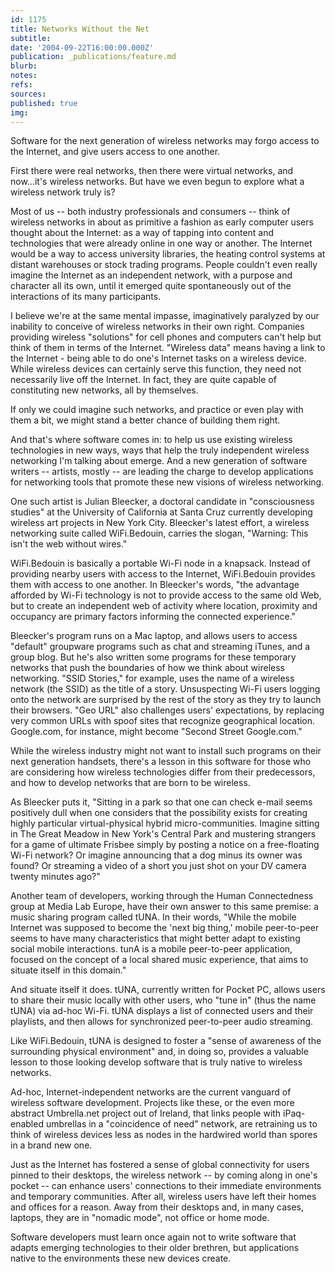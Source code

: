 ```yaml
---
id: 1175
title: Networks Without the Net
subtitle: 
date: '2004-09-22T16:00:00.000Z'
publication: _publications/feature.md
blurb: 
notes: 
refs: 
sources: 
published: true
img: 
---
```

Software for the next generation of wireless networks may forgo access to the Internet, and give users access to one another.


First there were real networks, then there were virtual networks, and now...it's wireless networks. But have we even begun to explore what a wireless network truly is?

Most of us -- both industry professionals and consumers -- think of wireless networks in about as primitive a fashion as early computer users thought about the Internet: as a way of tapping into content and technologies that were already online in one way or another. The Internet would be a way to access university libraries, the heating control systems at distant warehouses or stock trading programs. People couldn't even really imagine the Internet as an independent network, with a purpose and character all its own, until it emerged quite spontaneously out of the interactions of its many participants.

I believe we're at the same mental impasse, imaginatively paralyzed by our inability to conceive of wireless networks in their own right. Companies providing wireless "solutions" for cell phones and computers can't help but think of them in terms of the Internet. "Wireless data" means having a link to the Internet - being able to do one's Internet tasks on a wireless device. While wireless devices can certainly serve this function, they need not necessarily live off the Internet. In fact, they are quite capable of constituting new networks, all by themselves.

If only we could imagine such networks, and practice or even play with them a bit, we might stand a better chance of building them right.

And that's where software comes in: to help us use existing wireless technologies in new ways, ways that help the truly independent wireless networking I'm talking about emerge. And a new generation of software writers -- artists, mostly -- are leading the charge to develop applications for networking tools that promote these new visions of wireless networking.

One such artist is Julian Bleecker, a doctoral candidate in "consciousness studies" at the University of California at Santa Cruz currently developing wireless art projects in New York City. Bleecker's latest effort, a wireless networking suite called WiFi.Bedouin, carries the slogan, "Warning: This isn't the web without wires."

WiFi.Bedouin is basically a portable Wi-Fi node in a knapsack. Instead of providing nearby users with access to the Internet, WiFi.Bedouin provides them with access to one another. In Bleecker's words, "the advantage afforded by Wi-Fi technology is not to provide access to the same old Web, but to create an independent web of activity where location, proximity and occupancy are primary factors informing the connected experience."

Bleecker's program runs on a Mac laptop, and allows users to access "default" groupware programs such as chat and streaming iTunes, and a group blog. But he's also written some programs for these temporary networks that push the boundaries of how we think about wireless networking. "SSID Stories," for example, uses the name of a wireless network (the SSID) as the title of a story. Unsuspecting Wi-Fi users logging onto the network are surprised by the rest of the story as they try to launch their browsers. "Geo URL" also challenges users' expectations, by replacing very common URLs with spoof sites that recognize geographical location. Google.com, for instance, might become "Second Street Google.com."

While the wireless industry might not want to install such programs on their next generation handsets, there's a lesson in this software for those who are considering how wireless technologies differ from their predecessors, and how to develop networks that are born to be wireless.

As Bleecker puts it, "Sitting in a park so that one can check e-mail seems positively dull when one considers that the possibility exists for creating highly particular virtual-physical hybrid micro-communities. Imagine sitting in The Great Meadow in New York's Central Park and mustering strangers for a game of ultimate Frisbee simply by posting a notice on a free-floating Wi-Fi network? Or imagine announcing that a dog minus its owner was found? Or streaming a video of a short you just shot on your DV camera twenty minutes ago?"

Another team of developers, working through the Human Connectedness group at Media Lab Europe, have their own answer to this same premise: a music sharing program called tUNA. In
their words, "While the mobile Internet was supposed to become the 'next big thing,' mobile peer-to-peer seems to have many characteristics that might better adapt to existing social mobile interactions. tunA is a mobile peer-to-peer application, focused on the concept of a local shared music experience, that aims to situate itself in this domain."

And situate itself it does. tUNA, currently written for Pocket PC, allows users to share their music locally with other users, who "tune in" (thus the name tUNA) via ad-hoc Wi-Fi. tUNA displays a list of connected users and their playlists, and then allows for synchronized peer-to-peer audio streaming.

Like WiFi.Bedouin, tUNA is designed to foster a "sense of awareness of the surrounding physical environment" and, in doing so, provides a valuable lesson to those looking develop software that is truly native to wireless networks.

Ad-hoc, Internet-independent networks are the current vanguard of wireless software development. Projects like these, or the even more abstract Umbrella.net project out of Ireland, that links people with iPaq-enabled umbrellas in a "coincidence of need" network, are retraining us to think of wireless devices less as nodes in the hardwired world than spores in a brand new one.

Just as the Internet has fostered a sense of global connectivity for users pinned to their desktops, the wireless network -- by coming along in one's pocket -- can enhance users' connections to their immediate environments and temporary communities. After all, wireless users have left their homes and offices for a reason. Away from their desktops and, in many cases, laptops, they are in "nomadic mode", not office or home mode.

Software developers must learn once again not to write software that adapts emerging technologies to their older brethren, but applications native to the environments these new devices create.
